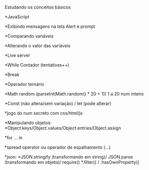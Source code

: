 Estudando os conceitos básicos

*JavaScript

*Exibindo mensagens na tela Alert e prompt 

*Comparando variáveis 

*Alterando o valor das variáveis 

*Live server 

*While Contador (tentativas++) 

*Break 

*Operador ternário 

*Math random (parseInt(Math.random() * 20 + 1)) 1 a 20 num inteiro 

*Const (não altera/sem variação) / let (pode alterar) 

*jogo do num secreto com css/html/js 

*Manipulando objetos: *Object.keys/Object.values/Object.entries/Object.assign

*for … in

*spread operator ou operador de espalhamento (...)

*json: *JSON.stringify (transformando em string)/ JSON.parse (transformando em objeto)/ require()
*.filter() / .hasOwnProperty()